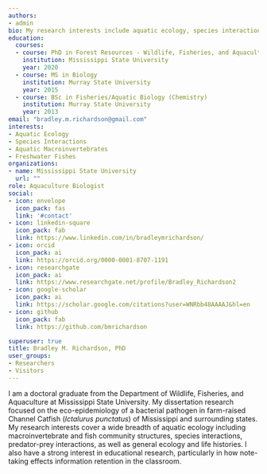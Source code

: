 ```yaml
---
authors:
- admin
bio: My research interests include aquatic ecology, species interactions, aquatic macroinvertebrates, and freshwater fishes.
education:
  courses:
  - course: PhD in Forest Resources - Wildlife, Fisheries, and Aquaculture (Secondary Education)
    institution: Mississippi State University
    year: 2020
  - course: MS in Biology
    institution: Murray State University
    year: 2015
  - course: BSc in Fisheries/Aquatic Biology (Chemistry)
    institution: Murray State University
    year: 2013
email: "bradley.m.richardson@gmail.com"
interests:
- Aquatic Ecology
- Species Interactions
- Aquatic Macroinvertebrates
- Freshwater Fishes
organizations:
- name: Mississippi State University
  url: ""
role: Aquaculture Biologist
social:
- icon: envelope
  icon_pack: fas
  link: '#contact'
- icon: linkedin-square
  icon_pack: fab
  link: https://www.linkedin.com/in/bradleymrichardson/
- icon: orcid
  icon_pack: ai
  link: https://orcid.org/0000-0001-8707-1191
- icon: researchgate
  icon_pack: ai
  link: https://www.researchgate.net/profile/Bradley_Richardson2
- icon: google-scholar
  icon_pack: ai
  link: https://scholar.google.com/citations?user=WNRbb48AAAAJ&hl=en
- icon: github
  icon_pack: fab
  link: https://github.com/bmrichardson

superuser: true
title: Bradley M. Richardson, PhD
user_groups:
- Researchers
- Visitors
---
```


I am a doctoral graduate from the Department of Wildlife, Fisheries, and Aquaculture at Mississippi State University. My dissertation research focused on the eco-epidemiology of a bacterial pathogen in farm-raised Channel Catfish (_Ictalurus punctatus_) of Mississippi and surrounding states. My research interests cover a wide breadth of aquatic ecology including macroinvertebrate and fish community structures, species interactions, predator-prey interactions, as well as general ecology and life histories. I also have a strong interest in educational research, particularly in how note-taking effects information retention in the classroom.
